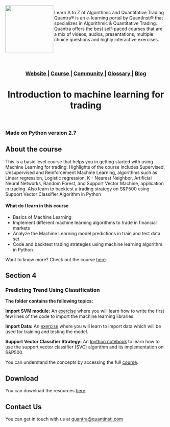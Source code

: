 <img align="left" width="150" src="https://quantra.quantinsti.com/images/img_logo.svg">

Learn A to Z of Algorithmic and Quantitative Trading
Quantra® is an e-learning portal by QuantInsti® that specializes in Algorithmic & Quantitative Trading. Quantra offers the best self-paced courses that are a mix of videos, audios, presentations, multiple choice questions and highly interactive exercises.

<br>
<br>
<br>

<div align="center">
  <h3>
    <a href="https://quantra.quantinsti.com/">
      Website
    </a>
    <span> | </span>
    <a href="https://quantra.quantinsti.com/course/options-trading-strategies-python-basic">
      Course
    </a>
       <span> | </span>
    <a href="https://quantra.quantinsti.com/community">
      Community
    </a>
    <span> | </span>
    <a href="https://quantra.quantinsti.com/glossary">
      Glossary
    </a>
    <span> | </span>
    <a href="https://www.quantinsti.com/blog/">
      Blog
    </a>
  </h3>
</div>
<div align="center">
  <h1>Introduction to machine learning for trading</h1>
</div>

<br>

### Made on Python version 2.7

## About the course

This is a basic level course that helps you in getting started with using Machine Learning for trading. Highlights of the course includes Supervised, Unsupervised and Reinforcement Machine Learning, algorithms such as Linear regression, Logistic regression, K - Nearest Neighbor, Artificial Neural Networks, Random Forest, and Support Vector Machine, application in trading. Also learn to backtest a trading strategy on S&P500 using Support Vector Classifier Algorithm in Python

#### What do I learn in this course
-   Basics of Machine Learning
-   Implement different machine learning algorithms to trade in financial markets
-   Analyze the Machine Learning model predictions in train and test data set
-   Code and backtest trading strategies using machine learning algorithm in Python

Want to know more? Check out the course [here](https://quantra.quantinsti.com/course/introduction-to-machine-learning-for-trading).


## Section 4

### Predicting Trend Using Classification

**The folder contains the following topics:**

**Import SVM module:**
An [exercise](https://quantra.quantinsti.com/startCourseDetails?cid=46&section_no=4&unit_no=6) where you will learn how to write the first few lines of the code to import the machine learning libraries.

**Import Data:**
An [exercise](https://quantra.quantinsti.com/startCourseDetails?cid=46&section_no=4&unit_no=7) where you will learn to import data which will be used for training and testing the model.

**Support Vector Classifier Strategy:**
An [Ipython notebook](https://quantra.quantinsti.com/startCourseDetails?cid=46&section_no=4&unit_no=8) to learn how to use the support vector classifier (SVC) algorithm and its implementation on S&P500.

You can understand the concepts by accessing the full [course](https://quantra.quantinsti.com/course/introduction-to-machine-learning-for-trading).


## Download

You can download the resources [here](https://quantra.quantinsti.com/startCourseDetails?cid=46&section_no=4&unit_no=10).

## Contact Us

You can get in touch with us at [quantra@quantinsti.com](mailto:quantra@quantinsti.com)
